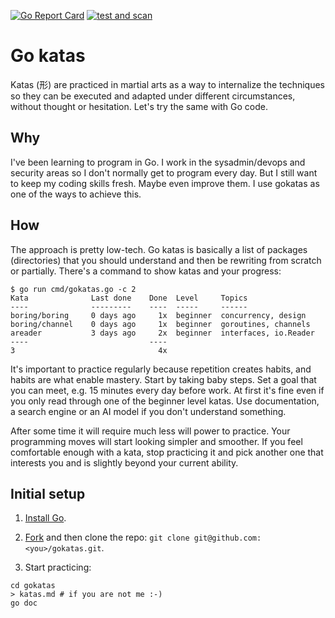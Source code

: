 [![Go Report Card](https://goreportcard.com/badge/github.com/jreisinger/gokatas)](https://goreportcard.com/report/github.com/jreisinger/gokatas)
[![test and scan](https://github.com/jreisinger/gokatas/actions/workflows/test-scan.yaml/badge.svg)](https://github.com/jreisinger/gokatas/actions/workflows/test-scan.yaml)

# Go katas

Katas (形) are practiced in martial arts as a way to internalize the techniques 
so they can be executed and adapted under different circumstances, without 
thought or hesitation. Let's try the same with Go code.

## Why

I've been learning to program in Go. I work in the sysadmin/devops and security
areas so I don't normally get to program every day. But I still want to keep my
coding skills fresh. Maybe even improve them. I use gokatas as one of the ways
to achieve this.

## How

The approach is pretty low-tech. Go katas is basically a list of packages 
(directories) that you should understand and then be rewriting from scratch 
or partially. There's a command to show katas and your progress:

```
$ go run cmd/gokatas.go -c 2
Kata              Last done    Done  Level     Topics
----              ---------    ----  -----     ------
boring/boring     0 days ago     1x  beginner  concurrency, design
boring/channel    0 days ago     1x  beginner  goroutines, channels
areader           3 days ago     2x  beginner  interfaces, io.Reader
----                           ----
3                                4x 
```

It's important to practice regularly because repetition creates habits, and
habits are what enable mastery. Start by taking baby steps. Set a goal that you
can meet, e.g. 15 minutes every day before work. At first it's fine even if you
only read through one of the beginner level katas. Use documentation, a search
engine or an AI model if you don't understand something.

After some time it will require much less will power to practice. Your
programming moves will start looking simpler and smoother. If you feel
comfortable enough with a kata, stop practicing it and pick another one that
interests you and is slightly beyond your current ability.

## Initial setup

1) [Install Go](https://go.dev/doc/install).

2) [Fork](https://github.com/jreisinger/gokatas/fork) and then clone the repo: `git clone git@github.com:<you>/gokatas.git`.

3) Start practicing:

```
cd gokatas
> katas.md # if you are not me :-)
go doc
```
